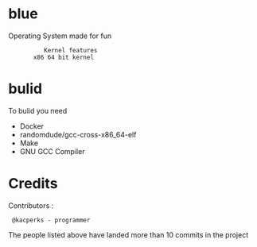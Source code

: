 # blue
Operating System made for fun

              Kernel features
           x86 64 bit kernel
           
# bulid

To bulid you need

* Docker
* randomdude/gcc-cross-x86_64-elf
*  Make
* GNU GCC Compiler 
           
# Credits      
Contributors :

     @kacperks - programmer
 
The people listed above have landed more than 10 commits in the project
